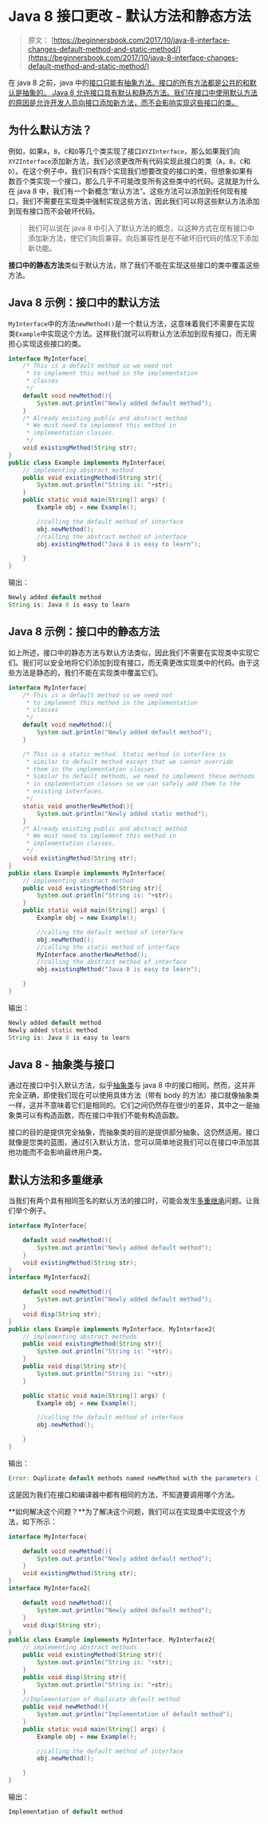 # Java 8 接口更改 - 默认方法和静态方法

> 原文： [https://beginnersbook.com/2017/10/java-8-interface-changes-default-method-and-static-method/](https://beginnersbook.com/2017/10/java-8-interface-changes-default-method-and-static-method/)

在 java 8 之前，java 中的[接口只能有抽象方法。接口的所有方法都是公共的和默认是抽象的。 Java 8 允许接口具有默认和静态方法。我们在接口中使用默认方法的原因是允许开发人员向接口添加新方法，而不会影响实现这些接口的类。](https://beginnersbook.com/2013/05/java-interface/)

## 为什么默认方法？

例如，如果`A`，`B`，`C`和`D`等几个类实现了接口`XYZInterface`，那么如果我们向`XYZInterface`添加新方法，我们必须更改所有代码实现此接口的类（`A`，`B`，`C`和`D`）。在这个例子中，我们只有四个实现我们想要改变的接口的类，但想象如果有数百个类实现一个接口，那么几乎不可能改变所有这些类中的代码。这就是为什么在 java 8 中，我们有一个新概念“默认方法”。这些方法可以添加到任何现有接口，我们不需要在实现类中强制实现这些方法，因此我们可以将这些默认方法添加到现有接口而不会破坏代码。

> 我们可以说在 java 8 中引入了默认方法的概念，以这种方式在现有接口中添加新方法，使它们向后兼容。向后兼容性是在不破坏旧代码的情况下添加新功能。

**接口中的静态方法**类似于默认方法，除了我们不能在实现这些接口的类中覆盖这些方法。

## Java 8 示例：接口中的默认方法

`MyInterface`中的方法`newMethod()`是一个默认方法，这意味着我们不需要在实现类`Example`中实现这个方法。这样我们就可以将默认方法添加到现有接口，而无需担心实现这些接口的类。

```java
interface MyInterface{  
    /* This is a default method so we need not
     * to implement this method in the implementation 
     * classes  
     */
    default void newMethod(){  
        System.out.println("Newly added default method");  
    }  
    /* Already existing public and abstract method
     * We must need to implement this method in 
     * implementation classes.
     */
    void existingMethod(String str);  
}  
public class Example implements MyInterface{ 
	// implementing abstract method
    public void existingMethod(String str){           
        System.out.println("String is: "+str);  
    }  
    public static void main(String[] args) {  
    	Example obj = new Example();

    	//calling the default method of interface
        obj.newMethod();     
        //calling the abstract method of interface
        obj.existingMethod("Java 8 is easy to learn"); 

    }  
}
```

输出：

```java
Newly added default method
String is: Java 8 is easy to learn
```

## Java 8 示例：接口中的静态方法

如上所述，接口中的静态方法与默认方法类似，因此我们不需要在实现类中实现它们。我们可以安全地将它们添加到现有接口，而无需更改实现类中的代码。由于这些方法是静态的，我们不能在实现类中覆盖它们。

```java
interface MyInterface{  
    /* This is a default method so we need not
     * to implement this method in the implementation 
     * classes  
     */
    default void newMethod(){  
        System.out.println("Newly added default method");  
    }  

    /* This is a static method. Static method in interface is
     * similar to default method except that we cannot override 
     * them in the implementation classes.
     * Similar to default methods, we need to implement these methods
     * in implementation classes so we can safely add them to the 
     * existing interfaces.
     */
    static void anotherNewMethod(){
    	System.out.println("Newly added static method");
    }
    /* Already existing public and abstract method
     * We must need to implement this method in 
     * implementation classes.
     */
    void existingMethod(String str);  
}  
public class Example implements MyInterface{ 
	// implementing abstract method
    public void existingMethod(String str){           
        System.out.println("String is: "+str);  
    }  
    public static void main(String[] args) {  
    	Example obj = new Example();

    	//calling the default method of interface
        obj.newMethod();     
        //calling the static method of interface
        MyInterface.anotherNewMethod();
        //calling the abstract method of interface
        obj.existingMethod("Java 8 is easy to learn"); 

    }  
}
```

输出：

```java
Newly added default method
Newly added static method
String is: Java 8 is easy to learn
```

## Java 8 - 抽象类与接口

通过在接口中引入默认方法，似乎[抽象类](https://beginnersbook.com/2013/05/java-abstract-class-method/)与 java 8 中的接口相同。然而，这并非完全正确，即使我们现在可以使用具体方法（带有 body 的方法）接口就像抽象类一样，这并不意味着它们是相同的。它们之间仍然存在很少的差异，其中之一是抽象类可以有构造函数，而在接口中我们不能有构造函数。

接口的目的是提供完全抽象，而抽象类的目的是提供部分抽象。这仍然适用。接口就像是您类的蓝图，通过引入默认方法，您可以简单地说我们可以在接口中添加其他功能而不会影响最终用户类。

## 默认方法和多重继承

当我们有两个具有相同签名的默认方法的接口时，可能会发生[多重继承](https://beginnersbook.com/2013/05/java-multiple-inheritance/)问题。让我们举个例子。

```java
interface MyInterface{  

    default void newMethod(){  
        System.out.println("Newly added default method");  
    }  
    void existingMethod(String str);  
}  
interface MyInterface2{  

    default void newMethod(){  
        System.out.println("Newly added default method");  
    }  
    void disp(String str);  
} 
public class Example implements MyInterface, MyInterface2{ 
	// implementing abstract methods
    public void existingMethod(String str){           
        System.out.println("String is: "+str);  
    }  
    public void disp(String str){
    	System.out.println("String is: "+str); 
    }

    public static void main(String[] args) {  
    	Example obj = new Example();

    	//calling the default method of interface
        obj.newMethod();     

    }  
}
```

输出：

```java
Error: Duplicate default methods named newMethod with the parameters () and () are inherited from the types MyInterface2 and MyInterface
```

这是因为我们在接口和编译器中都有相同的方法，不知道要调用哪个方法。

**如何解决这个问题？**为了解决这个问题，我们可以在实现类中实现这个方法，如下所示：

```java
interface MyInterface{  

    default void newMethod(){  
        System.out.println("Newly added default method");  
    }  
    void existingMethod(String str);  
}  
interface MyInterface2{  

    default void newMethod(){  
        System.out.println("Newly added default method");  
    }  
    void disp(String str);  
} 
public class Example implements MyInterface, MyInterface2{ 
	// implementing abstract methods
    public void existingMethod(String str){           
        System.out.println("String is: "+str);  
    }  
    public void disp(String str){
    	System.out.println("String is: "+str); 
    }
    //Implementation of duplicate default method
    public void newMethod(){  
        System.out.println("Implementation of default method");  
    }  
    public static void main(String[] args) {  
    	Example obj = new Example();

    	//calling the default method of interface
        obj.newMethod();     

    }  
}
```

输出：

```java
Implementation of default method
```